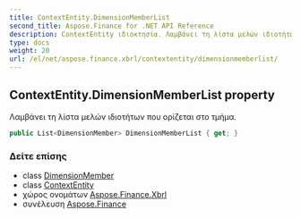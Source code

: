 ```yaml
---
title: ContextEntity.DimensionMemberList
second_title: Aspose.Finance for .NET API Reference
description: ContextEntity ιδιοκτησία. Λαμβάνει τη λίστα μελών ιδιοτήτων που ορίζεται στο τμήμα.
type: docs
weight: 20
url: /el/net/aspose.finance.xbrl/contextentity/dimensionmemberlist/
---
```

## ContextEntity.DimensionMemberList property

Λαμβάνει τη λίστα μελών ιδιοτήτων που ορίζεται στο τμήμα.

```csharp
public List<DimensionMember> DimensionMemberList { get; }
```

### Δείτε επίσης

* class [DimensionMember](../../dimensionmember/)
* class [ContextEntity](../)
* χώρος ονομάτων [Aspose.Finance.Xbrl](../../contextentity/)
* συνέλευση [Aspose.Finance](../../../)


